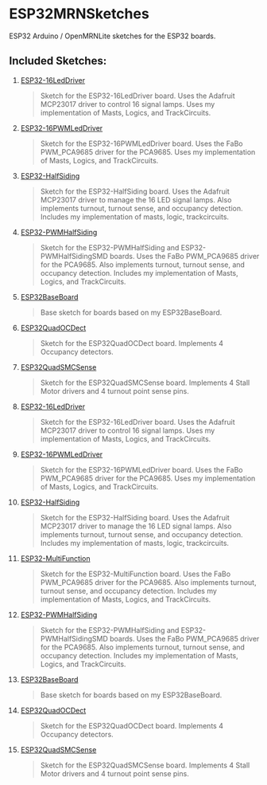 # ESP32MRNSketches

ESP32 Arduino / OpenMRNLite sketches for the ESP32 boards.

## Included Sketches:

1. [ESP32-16LedDriver](https://github.com/RobertPHeller/RPi-RRCircuits/tree/master/ESP32MRNSketches/ESP32-16LedDriver)

    > Sketch for the ESP32-16LedDriver board.  Uses the Adafruit MCP23017 driver to
    > control 16 signal lamps.  Uses my implementation of Masts, Logics, and 
    > TrackCircuits.

1. [ESP32-16PWMLedDriver](https://github.com/RobertPHeller/RPi-RRCircuits/tree/master/ESP32MRNSketches/ESP32-16PWMLedDriver)

    > Sketch for the ESP32-16PWMLedDriver board.  Uses the FaBo PWM_PCA9685 driver 
    > for the PCA9685.  Uses my implementation of Masts, Logics, and TrackCircuits.

1. [ESP32-HalfSiding](https://github.com/RobertPHeller/RPi-RRCircuits/tree/master/ESP32MRNSketches/ESP32-HalfSiding)

    > Sketch for the ESP32-HalfSiding board.  Uses the Adafruit MCP23017 driver to 
    > manage the 16 LED signal lamps.  Also implements turnout, turnout sense, and 
    > occupancy detection.  Includes my implementation of masts, logic, 
    > trackcircuits.

1. [ESP32-PWMHalfSiding](https://github.com/RobertPHeller/RPi-RRCircuits/tree/master/ESP32MRNSketches/ESP32-PWMHalfSiding)

    > Sketch for the ESP32-PWMHalfSiding and ESP32-PWMHalfSidingSMD boards. Uses the
    > FaBo PWM_PCA9685 driver for the PCA9685. Also implements turnout, turnout
    > sense, and occupancy detection. Includes my implementation of Masts, Logics,
    > and TrackCircuits.

1. [ESP32BaseBoard](https://github.com/RobertPHeller/RPi-RRCircuits/tree/master/ESP32MRNSketches/ESP32BaseBoard)

    > Base sketch for boards based on my ESP32BaseBoard.

1. [ESP32QuadOCDect](https://github.com/RobertPHeller/RPi-RRCircuits/tree/master/ESP32MRNSketches/ESP32QuadOCDect)

    > Sketch for the ESP32QuadOCDect board.  Implements 4 Occupancy detectors.

1. [ESP32QuadSMCSense](https://github.com/RobertPHeller/RPi-RRCircuits/tree/master/ESP32MRNSketches/ESP32QuadSMCSense)

    > Sketch for the ESP32QuadSMCSense board.  Implements 4 Stall Motor drivers and 
    > 4 turnout point sense pins.


1. [ESP32-16LedDriver](https://github.com/RobertPHeller/RPi-RRCircuits/tree/master/ESP32-16LedDriver)

    > Sketch for the ESP32-16LedDriver board.  Uses the Adafruit MCP23017 driver to
    > control 16 signal lamps.  Uses my implementation of Masts, Logics, and 
    > TrackCircuits.

1. [ESP32-16PWMLedDriver](https://github.com/RobertPHeller/RPi-RRCircuits/tree/master/ESP32-16PWMLedDriver)

    > Sketch for the ESP32-16PWMLedDriver board.  Uses the FaBo PWM_PCA9685 driver 
    > for the PCA9685.  Uses my implementation of Masts, Logics, and TrackCircuits.

1. [ESP32-HalfSiding](https://github.com/RobertPHeller/RPi-RRCircuits/tree/master/ESP32-HalfSiding)

    > Sketch for the ESP32-HalfSiding board.  Uses the Adafruit MCP23017 driver to 
    > manage the 16 LED signal lamps.  Also implements turnout, turnout sense, and 
    > occupancy detection.  Includes my implementation of masts, logic, 
    > trackcircuits.

1. [ESP32-MultiFunction](https://github.com/RobertPHeller/RPi-RRCircuits/tree/master/ESP32-MultiFunction)

    > Sketch for the ESP32-MultiFunction board. Uses the FaBo PWM_PCA9685 driver for
    > the PCA9685. Also implements turnout, turnout sense, and occupancy detection.
    > Includes my implementation of Masts, Logics, and TrackCircuits.

1. [ESP32-PWMHalfSiding](https://github.com/RobertPHeller/RPi-RRCircuits/tree/master/ESP32-PWMHalfSiding)

    > Sketch for the ESP32-PWMHalfSiding and ESP32-PWMHalfSidingSMD boards. Uses the
    > FaBo PWM_PCA9685 driver for the PCA9685. Also implements turnout, turnout
    > sense, and occupancy detection. Includes my implementation of Masts, Logics,
    > and TrackCircuits.

1. [ESP32BaseBoard](https://github.com/RobertPHeller/RPi-RRCircuits/tree/master/ESP32BaseBoard)

    > Base sketch for boards based on my ESP32BaseBoard.

1. [ESP32QuadOCDect](https://github.com/RobertPHeller/RPi-RRCircuits/tree/master/ESP32QuadOCDect)

    > Sketch for the ESP32QuadOCDect board.  Implements 4 Occupancy detectors.

1. [ESP32QuadSMCSense](https://github.com/RobertPHeller/RPi-RRCircuits/tree/master/ESP32QuadSMCSense)

    > Sketch for the ESP32QuadSMCSense board.  Implements 4 Stall Motor drivers and 
    > 4 turnout point sense pins.

